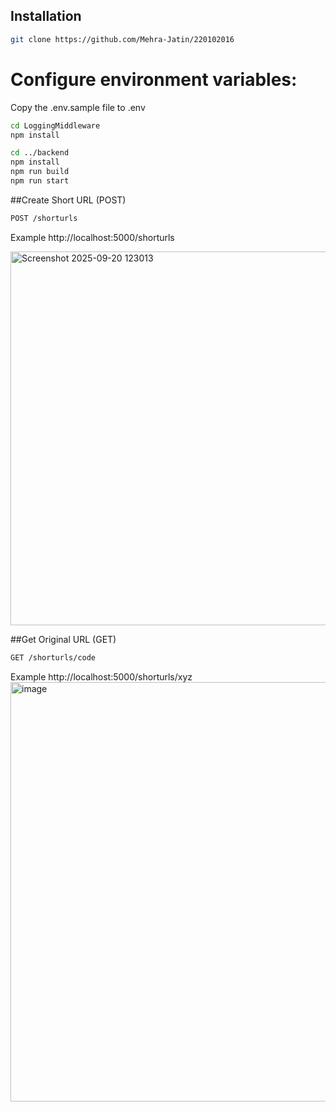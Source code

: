 
## Installation 
```bash
git clone https://github.com/Mehra-Jatin/220102016
```
 # Configure environment variables:

Copy the .env.sample file to .env

``` bash
cd LoggingMiddleware
npm install
```
``` bash
cd ../backend
npm install
npm run build
npm run start

```
##Create Short URL (POST)
``` bash
POST /shorturls
 ```
Example
http://localhost:5000/shorturls 

<img width="1712" height="598" alt="Screenshot 2025-09-20 123013" src="https://github.com/user-attachments/assets/1502d54e-baf1-4e9a-837c-bb8a0aa967f8" />

##Get Original URL (GET)
```bash
GET /shorturls/code
```
Example
http://localhost:5000/shorturls/xyz  
<img width="1762" height="671" alt="image" src="https://github.com/user-attachments/assets/cb13d255-b7ae-4c5a-a48a-7edf8da34fb3" />
